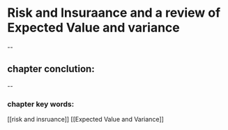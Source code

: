 # Risk and Insuraance and a review of Expected Value and variance 
--
## chapter conclution:


--
### chapter key words:
[[risk and insruance]]
[[Expected Value and Variance]]


